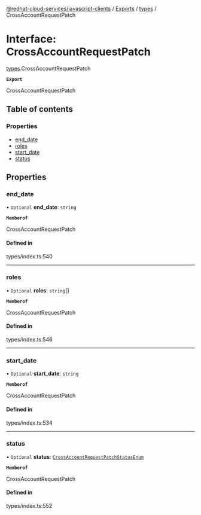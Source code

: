 [@redhat-cloud-services/javascript-clients](../README.md) / [Exports](../modules.md) / [types](../modules/types.md) / CrossAccountRequestPatch

# Interface: CrossAccountRequestPatch

[types](../modules/types.md).CrossAccountRequestPatch

**`Export`**

CrossAccountRequestPatch

## Table of contents

### Properties

- [end\_date](types.CrossAccountRequestPatch.md#end_date)
- [roles](types.CrossAccountRequestPatch.md#roles)
- [start\_date](types.CrossAccountRequestPatch.md#start_date)
- [status](types.CrossAccountRequestPatch.md#status)

## Properties

### end\_date

• `Optional` **end\_date**: `string`

**`Memberof`**

CrossAccountRequestPatch

#### Defined in

types/index.ts:540

___

### roles

• `Optional` **roles**: `string`[]

**`Memberof`**

CrossAccountRequestPatch

#### Defined in

types/index.ts:546

___

### start\_date

• `Optional` **start\_date**: `string`

**`Memberof`**

CrossAccountRequestPatch

#### Defined in

types/index.ts:534

___

### status

• `Optional` **status**: [`CrossAccountRequestPatchStatusEnum`](../modules/types.md#crossaccountrequestpatchstatusenum)

**`Memberof`**

CrossAccountRequestPatch

#### Defined in

types/index.ts:552

